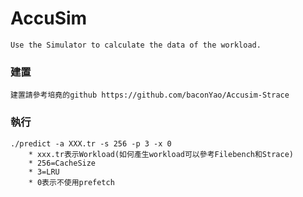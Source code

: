 # AccuSim
	Use the Simulator to calculate the data of the workload.


### 建置
	建置請參考培堯的github https://github.com/baconYao/Accusim-Strace


### 執行 
	./predict -a XXX.tr -s 256 -p 3 -x 0
		* xxx.tr表示Workload(如何產生workload可以參考Filebench和Strace)
		* 256=CacheSize
		* 3=LRU
		* 0表示不使用prefetch 
	